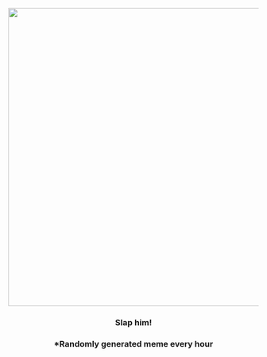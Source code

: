 <p align="center">
        <img src="https://i.redd.it/7etlyjhzw5291.gif" width="600" height="600">
        </p>
        <h3 align="center">Slap him!</h3>
        <h3 align="center">*Randomly generated meme every hour</h3>
    